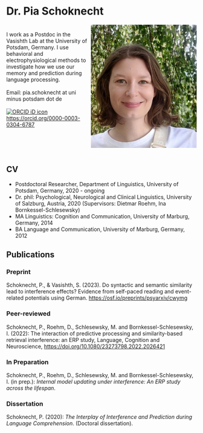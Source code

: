 # Dr. Pia Schoknecht 

<img width="280" align="right" src="images/pia-schoknecht.jpg"> 

<br/>
I work as a Postdoc in the Vasishth Lab at the University of Potsdam, Germany. I use behavioral and electrophysiological methods to investigate how we use our memory and prediction during language processing.  

<br/>
<br/>
Email: pia.schoknecht at uni minus potsdam dot de<br/>
<br/>
<div itemscope itemtype="https://schema.org/Person"><a itemprop="sameAs" content="https://orcid.org/0000-0003-0304-6787" href="https://orcid.org/0000-0003-0304-6787" target="orcid.widget" rel="me noopener noreferrer" style="vertical-align:top;"><img src="https://orcid.org/sites/default/files/images/orcid_16x16.png" style="width:1em;margin-right:.5em;" alt="ORCID iD icon">https://orcid.org/0000-0003-0304-6787</a></div>

<br/>
<br/>
<br/>
<br/>

## CV
* Postdoctoral Researcher, Department of Linguistics, University of Potsdam, Germany,  2020 - ongoing<br/>
* Dr. phil: Psychological, Neurological and Clinical Linguistics, University of Salzburg, Austria, 2020 (Supervisors: Dietmar Roehm, Ina Bornkessel-Schlesewsky) <br/> 
* MA Linguistics: Cognition and Communication, University of Marburg, Germany, 2014<br/>
* BA Language and Communication, University of Marburg, Germany, 2012<br/>

## Publications

### Preprint
Schoknecht, P., & Vasishth, S. (2023). Do syntactic and semantic similarity lead to interference effects? Evidence from self-paced reading and event-related potentials using German. <a href="https://osf.io/preprints/psyarxiv/cwymg">https://osf.io/preprints/psyarxiv/cwymg</a> 

### Peer-reviewed
Schoknecht, P., Roehm, D., Schlesewsky, M. and Bornkessel-Schlesewsky, I. (2022): The interaction of predictive processing and similarity-based retrieval interference: an ERP study, Language, Cognition and Neuroscience, <a href="https://doi.org/10.1080/23273798.2022.2026421">https://doi.org/10.1080/23273798.2022.2026421</a> 

### In Preparation
Schoknecht, P., Roehm, D., Schlesewsky, M. and Bornkessel-Schlesewsky, I. (in prep.): *Internal model updating under interference: An ERP study across the lifespan*.

### Dissertation
Schoknecht, P. (2020): *The Interplay of Interference and Prediction during Language Comprehension*. (Doctoral dissertation).

